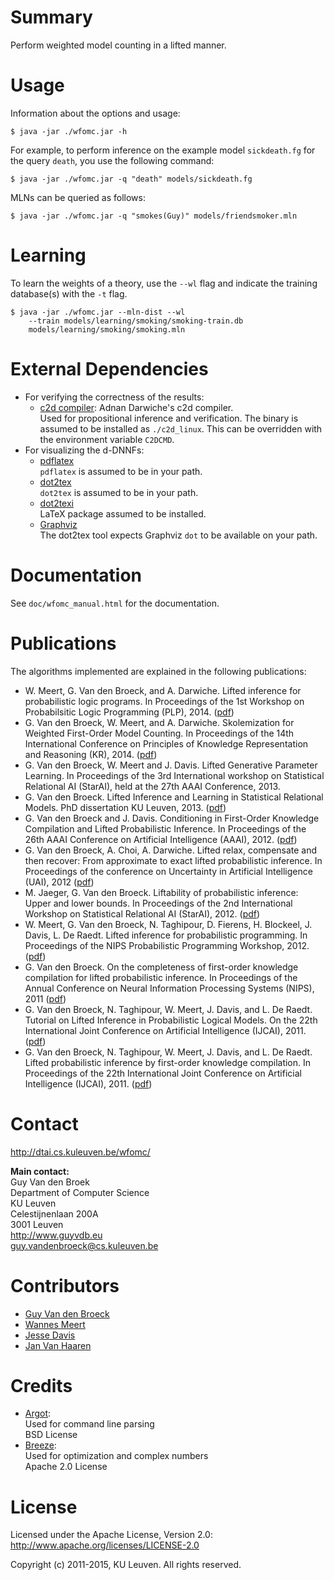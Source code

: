 Summary
=======

Perform weighted model counting in a lifted manner.


Usage
=====

Information about the options and usage:

    $ java -jar ./wfomc.jar -h

For example, to perform inference on the example model `sickdeath.fg` for the
query `death`, you use the following command:

    $ java -jar ./wfomc.jar -q "death" models/sickdeath.fg

MLNs can be queried as follows:

    $ java -jar ./wfomc.jar -q "smokes(Guy)" models/friendsmoker.mln


Learning
========

To learn the weights of a theory, use the `--wl` flag and indicate the
training database(s) with the `-t` flag.

    $ java -jar ./wfomc.jar --mln-dist --wl 
        --train models/learning/smoking/smoking-train.db 
        models/learning/smoking/smoking.mln


External Dependencies
=====================

- For verifying the correctness of the results:
    * [c2d compiler](http://reasoning.cs.ucla.edu/c2d/): Adnan Darwiche's c2d 
      compiler.  
      Used for propositional inference and verification. The binary is assumed
      to be installed as `./c2d_linux`. This can be overridden with the
      environment variable `C2DCMD`.
- For visualizing the d-DNNFs:
    * [pdflatex](http://www.latex-project.org/)  
      `pdflatex` is assumed to be in your path.
    * [dot2tex](http://www.fauskes.net/code/dot2tex/)  
      `dot2tex` is assumed to be in your path.
    * [dot2texi](http://ftp.snt.utwente.nl/pub/software/tex/help/Catalogue/entries/dot2texi.html)  
      LaTeX package assumed to be installed.
    * [Graphviz](http://www.graphviz.org/)  
      The dot2tex tool expects  Graphviz `dot` to be available on your path.


Documentation
=============

See `doc/wfomc_manual.html` for the documentation.


Publications
============

The algorithms implemented are explained in the following publications:

- W. Meert, G. Van den Broeck, and A. Darwiche.
  Lifted inference for probabilistic logic programs.
  In Proceedings of the 1st Workshop on Probabilsitic Logic Programming (PLP), 2014.
  ([pdf](https://lirias.kuleuven.be/handle/123456789/460212))
- G. Van den Broeck, W. Meert, and A. Darwiche.
  Skolemization for Weighted First-Order Model Counting.
  In Proceedings of the 14th International Conference on Principles of Knowledge Representation and Reasoning (KR), 2014.
  ([pdf](https://lirias.kuleuven.be/handle/123456789/444264))
- G. Van den Broeck, W. Meert and J. Davis.
  Lifted Generative Parameter Learning.
  In Proceedings of the 3rd International workshop on Statistical Relational AI (StarAI), held at the 27th AAAI Conference, 2013.
- G. Van den Broeck.
  Lifted Inference and Learning in Statistical Relational Models.
  PhD dissertation KU Leuven, 2013.
  ([pdf](https://lirias.kuleuven.be/handle/123456789/373041))
- G. Van den Broeck and J. Davis.
  Conditioning in First-Order Knowledge Compilation and Lifted Probabilistic Inference.
  In Proceedings of the 26th AAAI Conference on Artificial Intelligence (AAAI), 2012.
  ([pdf](https://lirias.kuleuven.be/handle/123456789/345667))
- G. Van den Broeck, A. Choi, A. Darwiche. 
  Lifted relax, compensate and then recover: From approximate to exact lifted probabilistic inference.
  In Proceedings of the conference on Uncertainty in Artificial Intelligence (UAI), 2012
  ([pdf](https://lirias.kuleuven.be/handle/123456789/351575))
- M. Jaeger, G. Van den Broeck. 
  Liftability of probabilistic inference: Upper and lower bounds.
  In Proceedings of the 2nd International Workshop on Statistical Relational AI (StarAI), 2012.
  ([pdf](https://lirias.kuleuven.be/handle/123456789/352388))
- W. Meert, G. Van den Broeck, N. Taghipour, D. Fierens, H. Blockeel, J. Davis, L. De Raedt. 
  Lifted inference for probabilistic programming.
  In Proceedings of the NIPS Probabilistic Programming Workshop, 2012.
  ([pdf](https://lirias.kuleuven.be/handle/123456789/369419))
- G. Van den Broeck.
  On the completeness of first-order knowledge compilation for lifted probabilistic inference.
  In Proceedings of the Annual Conference on Neural Information Processing Systems (NIPS), 2011
  ([pdf](https://lirias.kuleuven.be/handle/123456789/316338))
- G. Van den Broeck, N. Taghipour, W. Meert, J. Davis, and L. De Raedt.
  Tutorial on Lifted Inference in Probabilistic Logical Models.
  On the 22th International Joint Conference on Artificial Intelligence (IJCAI), 2011. 
  ([pdf](https://lirias.kuleuven.be/handle/123456789/317055))
- G. Van den Broeck, N. Taghipour, W. Meert, J. Davis, and L. De Raedt.
  Lifted probabilistic inference by first-order knowledge compilation.
  In Proceedings of the 22th International Joint Conference on Artificial Intelligence (IJCAI), 2011.
  ([pdf](https://lirias.kuleuven.be/handle/123456789/308265))


Contact
=======

<http://dtai.cs.kuleuven.be/wfomc/>

**Main contact:**  
Guy Van den Broek  
Department of Computer Science  
KU Leuven  
Celestijnenlaan 200A  
3001 Leuven  
<http://www.guyvdb.eu>  
<guy.vandenbroeck@cs.kuleuven.be>


Contributors
============

- [Guy Van den Broeck](http://www.guyvdb.eu)
- [Wannes Meert](http://people.cs.kuleuven.be/wannes.meert)
- [Jesse Davis](http://people.cs.kuleuven.be/jesse.davis)
- [Jan Van Haaren](http://people.cs.kuleuven.be/jan.vanhaaren)


Credits
=======

- [Argot](http://software.clapper.org/argot/):  
  Used for command line parsing  
  BSD License
- [Breeze](https://github.com/scalanlp/breeze):  
  Used for optimization and complex numbers  
  Apache 2.0 License


License
=======

Licensed under the Apache License, Version 2.0: 
http://www.apache.org/licenses/LICENSE-2.0

Copyright (c) 2011-2015, KU Leuven. All rights reserved.